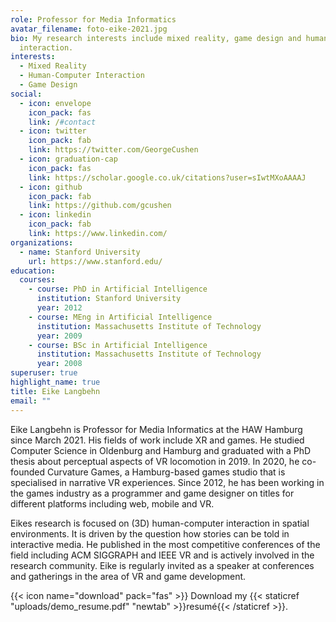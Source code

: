 ```yaml
---
role: Professor for Media Informatics
avatar_filename: foto-eike-2021.jpg
bio: My research interests include mixed reality, game design and human-computer
  interaction.
interests:
  - Mixed Reality
  - Human-Computer Interaction
  - Game Design
social:
  - icon: envelope
    icon_pack: fas
    link: /#contact
  - icon: twitter
    icon_pack: fab
    link: https://twitter.com/GeorgeCushen
  - icon: graduation-cap
    icon_pack: fas
    link: https://scholar.google.co.uk/citations?user=sIwtMXoAAAAJ
  - icon: github
    icon_pack: fab
    link: https://github.com/gcushen
  - icon: linkedin
    icon_pack: fab
    link: https://www.linkedin.com/
organizations:
  - name: Stanford University
    url: https://www.stanford.edu/
education:
  courses:
    - course: PhD in Artificial Intelligence
      institution: Stanford University
      year: 2012
    - course: MEng in Artificial Intelligence
      institution: Massachusetts Institute of Technology
      year: 2009
    - course: BSc in Artificial Intelligence
      institution: Massachusetts Institute of Technology
      year: 2008
superuser: true
highlight_name: true
title: Eike Langbehn
email: ""
---
```

Eike Langbehn is Professor for Media Informatics at the HAW Hamburg since March 2021. His fields of work include XR and games. He studied Computer Science in Oldenburg and Hamburg and graduated with a PhD thesis about perceptual aspects of VR locomotion in 2019. In 2020, he co-founded Curvature Games, a Hamburg-based games studio that is specialised in narrative VR experiences. Since 2012, he has been working in the games industry as a programmer and game designer on titles for different platforms including web, mobile and VR.

Eikes research is focused on (3D) human-computer interaction in spatial environments. It is driven by the question how stories can be told in interactive media. He published in the most competitive conferences of the field including ACM SIGGRAPH and IEEE VR and is actively involved in the research community. Eike is regularly invited as a speaker at conferences and gatherings in the area of VR and game development.

{{< icon name="download" pack="fas" >}} Download my {{< staticref "uploads/demo_resume.pdf" "newtab" >}}resumé{{< /staticref >}}.